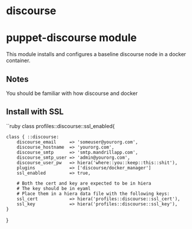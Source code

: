 # discourse
# puppet-discourse module
This module installs and configures a baseline discourse node in a docker container. 

## Notes
You should be familiar with how discourse and docker 

## Install with SSL

``ruby
class profiles::discourse::ssl_enabled{

    class { ::discourse:
        discourse_email     => 'someuser@yourorg.com',
        discourse_hostname  => 'yourorg.com',
        discourse_smtp      => 'smtp.mandrillapp.com',
        discourse_smtp_user => 'admin@yourorg.com',
        discourse_user_pw   => hiera('where::you::keep::this::shit'),
        plugins             => ['discourse/docker_manager']
        ssl_enabled         => true,

        # Both the cert and key are expected to be in hiera
        # The key should be in eyaml 
        # Place them in a hiera data file with the following keys:
        ssl_cert            => hiera('profiles::discourse::ssl_cert'),
        ssl_key             => hiera('profiles::discourse::ssl_key'),
    }
}
```
